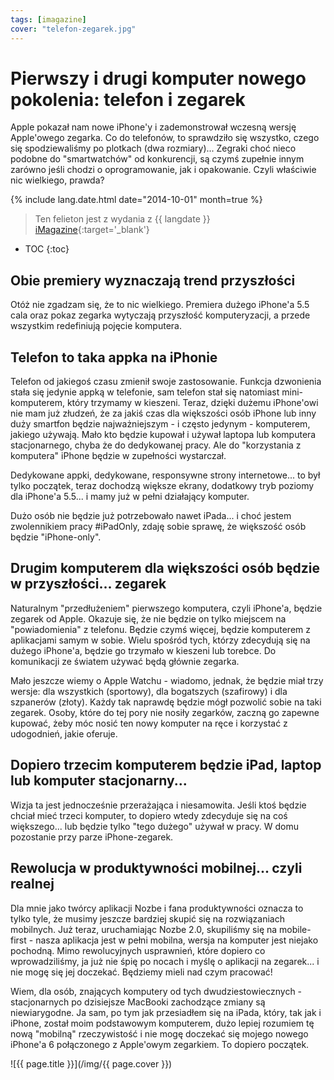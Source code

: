 ```yaml
---
tags: [imagazine]
cover: "telefon-zegarek.jpg"
---
```


# Pierwszy i drugi komputer nowego pokolenia: telefon i zegarek

Apple pokazał nam nowe iPhone'y i zademonstrował wczesną wersję Apple'owego zegarka. Co do telefonów, to sprawdziło się wszystko, czego się spodziewaliśmy po plotkach (dwa rozmiary)... Zegraki choć nieco podobne do "smartwatchów" od konkurencji, są czymś zupełnie innym zarówno jeśli chodzi o oprogramowanie, jak i  opakowanie. Czyli właściwie nic wielkiego, prawda?

<!--More-->

{% include lang.date.html date="2014-10-01" month=true %}

> Ten felieton jest z wydania z {{ langdate }} [iMagazine](https://imagazine.pl){:target='_blank'}

* TOC
{:toc}

## Obie premiery wyznaczają trend przyszłości

Otóż nie zgadzam się, że to nic wielkiego. Premiera dużego iPhone'a 5.5 cala oraz pokaz zegarka wytyczają przyszłość komputeryzacji, a przede wszystkim redefiniują pojęcie komputera.

## Telefon to taka appka na iPhonie

Telefon od jakiegoś czasu zmienił swoje zastosowanie. Funkcja dzwonienia stała się jedynie appką w telefonie, sam telefon stał się natomiast mini-komputerem, który trzymamy w kieszeni. Teraz, dzięki dużemu iPhone'owi nie mam już złudzeń, że za jakiś czas dla większości osób iPhone lub inny duży smartfon będzie najważniejszym - i często jedynym - komputerem, jakiego używają. Mało kto będzie kupował i używał laptopa lub komputera stacjonarnego, chyba że do dedykowanej pracy. Ale do "korzystania z komputera" iPhone będzie w zupełności wystarczał.

Dedykowane appki, dedykowane, responsywne strony internetowe... to był tylko początek, teraz dochodzą większe ekrany, dodatkowy tryb poziomy dla iPhone'a 5.5... i mamy już w pełni działający komputer.

Dużo osób nie będzie już potrzebowało nawet iPada... i choć jestem zwolennikiem pracy #iPadOnly, zdaję sobie sprawę, że większość osób będzie "iPhone-only".

## Drugim komputerem dla większości osób będzie w przyszłości... zegarek

Naturalnym "przedłużeniem" pierwszego komputera, czyli iPhone'a, będzie zegarek od Apple. Okazuje się, że nie będzie on tylko miejscem na "powiadomienia" z telefonu. Będzie czymś więcej, będzie komputerem z aplikacjami samym w sobie. Wielu spośród tych, którzy zdecydują się na dużego iPhone'a, będzie go trzymało w kieszeni lub torebce. Do komunikacji ze światem używać będą głównie zegarka.

Mało jeszcze wiemy o Apple Watchu - wiadomo, jednak, że będzie miał trzy wersje: dla wszystkich (sportowy), dla bogatszych (szafirowy) i dla szpanerów (złoty). Każdy tak naprawdę będzie mógł pozwolić sobie na taki zegarek. Osoby, które do tej pory nie nosiły zegarków, zaczną go zapewne kupować, żeby móc nosić ten nowy komputer na ręce i korzystać z udogodnień, jakie oferuje.

## Dopiero trzecim komputerem będzie iPad, laptop lub komputer stacjonarny...

Wizja ta jest jednocześnie przerażająca i niesamowita. Jeśli ktoś będzie chciał mieć trzeci komputer, to dopiero wtedy zdecyduje się na coś większego... lub będzie tylko "tego dużego" używał w pracy. W domu pozostanie przy parze iPhone-zegarek.

## Rewolucja w produktywności mobilnej... czyli realnej

Dla mnie jako twórcy aplikacji Nozbe i fana produktywności oznacza to tylko tyle, że musimy jeszcze bardziej skupić się na rozwiązaniach mobilnych. Już teraz, uruchamiając Nozbe 2.0, skupiliśmy się na mobile-first - nasza aplikacja jest w pełni mobilna, wersja na komputer jest niejako pochodną. Mimo rewolucyjnych usprawnień, które dopiero co wprowadziliśmy, ja już nie śpię po nocach i myślę o aplikacji na zegarek... i nie mogę się jej doczekać. Będziemy mieli nad czym pracować!

Wiem, dla osób, znających komputery od tych dwudziestowiecznych - stacjonarnych po dzisiejsze MacBooki zachodzące zmiany są niewiarygodne. Ja sam, po tym jak przesiadłem się na iPada, który, tak jak i iPhone, został moim podstawowym komputerem, dużo lepiej rozumiem tę nową "mobilną" rzeczywistość i nie mogę doczekać się mojego nowego iPhone'a 6 połączonego z Apple'owym zegarkiem. To dopiero początek.

![{{ page.title }}](/img/{{ page.cover }})

[n]: https://nozbe.com/pl/?a=mike
[np]: https://nozbe.com/pl/personal/?a=mike
